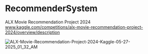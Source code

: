 # RecommenderSystem
ALX Movie Recommendation Project 2024
www.kaggle.com/competitions/alx-movie-recommendation-project-2024/overview/description

![ALX-Movie-Recommendation-Project-2024-Kaggle-05-27-2025_01_32_AM](https://github.com/user-attachments/assets/8879fd32-7348-4111-858e-94a647bd7d00)

